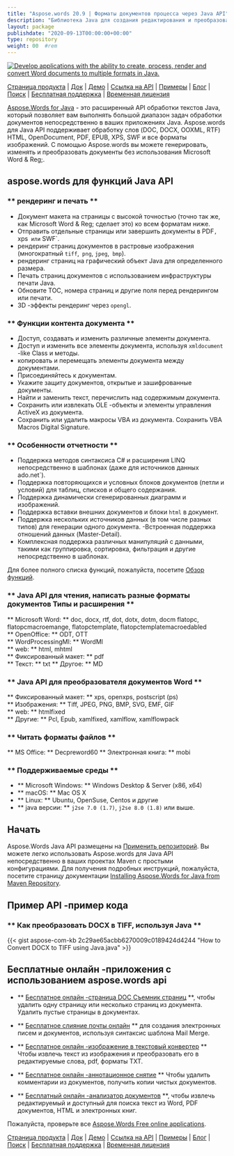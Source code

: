 ```yaml
---
title: "Aspose.words 20.9 | Форматы документов процесса через Java API" 
description: "Библиотека Java для создания редактирования и преобразования документов Word и OpenOffice. Программно работайте с текстом документа, изображениями, формами, таблицами, XML, OLE и другим." 
layout: package
publishdate: "2020-09-13T00:00:00+00:00"
type: repository
weight: 00	#rem
---
```

[![Develop applications with the ability to create, process, render and convert Word documents to multiple formats in Java.](../aspose_words-for-java-banner.png)](./)

[Страница продукта](https://products.aspose.com/words/java) | [Док](https://docs.aspose.com/words/java/) | [Демо](https://products.aspose.app/words/family) | [Ссылка на API](https://apireference.aspose.com/words/java) | [Примеры](https://github.com/aspose-words/Aspose.Words-for-Java/tree/master/Примеры) | [Блог](https://blog.aspose.com/category/words/) | [Поиск](https://search.aspose.com/) | [Бесплатная поддержка](https://forum.aspose.com/c/words) | [Временная лицензия](https://purchase.aspose.com/temporary-license)

[Aspose.Words for Java](https://products.aspose.com/words/java) - это расширенный API обработки текстов Java, который позволяет вам выполнять большой диапазон задач обработки документов непосредственно в ваших приложениях Java. Aspose.words для Java API поддерживает обработку слов (DOC, DOCX, OOXML, RTF) HTML, OpenDocument, PDF, EPUB, XPS, SWF и все форматы изображений. С помощью Aspose.words вы можете генерировать, изменять и преобразовать документы без использования Microsoft Word & Reg;.

## aspose.words для функций Java API

### ** рендеринг и печать **
- Документ макета на страницы с высокой точностью (точно так же, как Microsoft Word & Reg; сделает это) ко всем форматам ниже.
- Отправить отдельные страницы или завершить документы в PDF`, `xps` или` SWF`.
- рендеринг страниц документов в растровые изображения (многократный `tiff`,` png`, `jpeg`,` bmp`).
- рендеринг страниц на графический объект Java для определенного размера.
- Печать страниц документов с использованием инфраструктуры печати Java.
- Обновите TOC, номера страниц и другие поля перед рендерингом или печати.
- 3D -эффекты рендеринг через `opengl`.

### ** Функции контента документа **
- Доступ, создавать и изменить различные элементы документа.
- Доступ и изменить все элементы документа, используя `xmldocument` -like Class и методы.
- копировать и перемещать элементы документа между документами.
- Присоединяйтесь к документам.
- Укажите защиту документов, открытые и зашифрованные документы.
- Найти и заменить текст, перечислить над содержимым документа.
- Сохранить или извлекать OLE -объекты и элементы управления ActiveX из документа.
- Сохранить или удалить макросы VBA из документа. Сохранить VBA Macros Digital Signature.

### ** Особенности отчетности **
- Поддержка методов синтаксиса C# и расширения LINQ непосредственно в шаблонах (даже для источников данных ado.net`).
- Поддержка повторяющихся и условных блоков документов (петли и условий) для таблиц, списков и общего содержания.
- Поддержка динамически сгенерированных диаграмм и изображений.
- Поддержка вставки внешних документов и блоки `html` в документ.
- Поддержка нескольких источников данных (в том числе разных типов) для генерации одного документа.
-Встроенная поддержка отношений данных (Master-Detail).
- Комплексная поддержка различных манипуляций с данными, такими как группировка, сортировка, фильтрация и другие непосредственно в шаблонах.

Для более полного списка функций, пожалуйста, посетите [Обзор функций](https://docs.aspose.com/words/java/feature-overview/).

### ** Java API для чтения, написать разные форматы документов Типы и расширения **
** Microsoft Word: ** doc, docx, rtf, dot, dotx, dotm, docm flatopc, flatopcmacroemange, flatopctemplate, flatopctemplatemacroedabled \
** OpenOffice: ** ODT, OTT \
** WordProcessingMl: ** WordMl \
** web: ** html, mhtml \
** Фиксированный макет: ** pdf \
** Текст: ** txt
** Другое: ** MD

### ** Java API для преобразователя документов Word **
** Фиксированный макет: ** xps, openxps, postscript (ps) \
** Изображения: ** Tiff, JPEG, PNG, BMP, SVG, EMF, GIF \
** web: ** htmlfixed \
** Другие: ** Pcl, Epub, xamlfixed, xamlflow, xamlflowpack

### ** Читать форматы файлов **
** MS Office: ** Decpreword60
** Электронная книга: ** mobi

### ** Поддерживаемые среды **
- ** Microsoft Windows: ** Windows Desktop & Server (x86, x64)
- ** macOS: ** Mac OS X
- ** Linux: ** Ubuntu, OpenSuse, Centos и другие
- ** java версии: ** `j2se 7.0 (1.7)`, `j2se 8.0 (1.8)` или выше.

## Начать

Aspose.Words Java API размещены на [Применить репозиторий](https://releases.aspose.com/words/java/). Вы можете легко использовать Aspose.words для Java API непосредственно в ваших проектах Maven с простыми конфигурациями. Для получения подробных инструкций, пожалуйста, посетите страницу документации [Installing Aspose.Words for Java from Maven Repository](https://docs.aspose.com/words/java/installation/).

## Пример API -пример кода

### ** Как преобразовать DOCX в TIFF, используя Java **
{{< gist aspose-com-kb 2c29ae65acbb6270009c0189424d4244 "How to Convert DOCX to TIFF using Java.java" >}}

## Бесплатные онлайн -приложения с использованием aspose.words api

- ** [Бесплатное онлайн -страница DOC Съемник страниц](https://products.aspose.app/words/removepages) **, чтобы удалить одну страницу или несколько страниц из документа. Удалить пустые страницы в документах.

- ** [Бесплатное слияние почты онлайн](https://products.aspose.app/words/mailmerge) ** для создания электронных писем и документов, используя синтаксис шаблона Mail Merge.

- ** [Бесплатное онлайн -изображение в текстовый конвертер](https://products.aspose.app/words/ocr) ** Чтобы извлечь текст из изображения и преобразовать его в редактируемые слова, pdf, форматы TXT.

- ** [Бесплатное онлайн -аннотационное снятие](https://products.aspose.app/words/annotation) ** Чтобы удалить комментарии из документов, получить копии чистых документов.

- ** [Бесплатный онлайн -анализатор документов](https://products.aspose.app/words/parser) **, чтобы извлечь редактируемый и доступный для поиска текст из Word, PDF документов, HTML и электронных книг.

Пожалуйста, проверьте все [Aspose.Words Free online applications](https://products.aspose.app/words/family).

[Страница продукта](https://products.aspose.com/words/java) | [Док](https://docs.aspose.com/words/java/) | [Демо](https://products.aspose.app/words/family) | [Ссылка на API](https://apireference.aspose.com/words/java) | [Примеры](https://github.com/aspose-words/Aspose.Words-for-Java/tree/master/Примеры) | [Блог](https://blog.aspose.com/category/words/) | [Поиск](https://search.aspose.com/) | [Бесплатная поддержка](https://forum.aspose.com/c/words) | [Временная лицензия](https://purchase.aspose.com/temporary-license)
